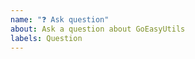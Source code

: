 ```yaml
---
name: "❓ Ask question"
about: Ask a question about GoEasyUtils
labels: Question
---
```


<!--

Before asking a question, make sure you have:

- Searched existing Stack Overflow questions.
- Googled your question.
- Searched open and closed [GitHub issues](https://github.com/jefferyjob/go-easy-utils/issues?utf8=%E2%9C%93&q=is%3Aissue)
- Read the documentation:
  - [GoEasyUtils Readme](https://github.com/jefferyjob/go-easy-utils)
-->